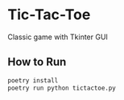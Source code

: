 # Tic-Tac-Toe

Classic game with Tkinter GUI

## How to Run
```bash
poetry install
poetry run python tictactoe.py